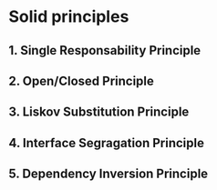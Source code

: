 # Solid principles
## 1. Single Responsability Principle
## 2. Open/Closed Principle
## 3. Liskov Substitution Principle
## 4. Interface Segragation Principle
## 5.  Dependency Inversion Principle
